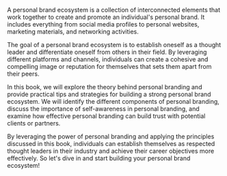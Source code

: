 
A personal brand ecosystem is a collection of interconnected elements that work together to create and promote an individual's personal brand. It includes everything from social media profiles to personal websites, marketing materials, and networking activities.

The goal of a personal brand ecosystem is to establish oneself as a thought leader and differentiate oneself from others in their field. By leveraging different platforms and channels, individuals can create a cohesive and compelling image or reputation for themselves that sets them apart from their peers.

In this book, we will explore the theory behind personal branding and provide practical tips and strategies for building a strong personal brand ecosystem. We will identify the different components of personal branding, discuss the importance of self-awareness in personal branding, and examine how effective personal branding can build trust with potential clients or partners.

By leveraging the power of personal branding and applying the principles discussed in this book, individuals can establish themselves as respected thought leaders in their industry and achieve their career objectives more effectively. So let's dive in and start building your personal brand ecosystem!
